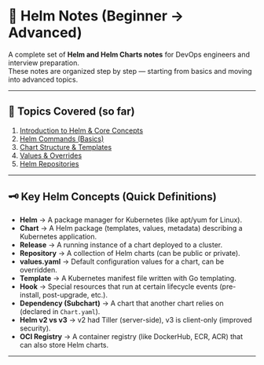 
# 📘 Helm Notes (Beginner → Advanced)

A complete set of **Helm and Helm Charts notes** for DevOps engineers and interview preparation.  
These notes are organized step by step — starting from basics and moving into advanced topics.  

---

## 📂 Topics Covered (so far)

1. [Introduction to Helm & Core Concepts](:01-introduction.md)  
2. [Helm Commands (Basics)](:02-basic-commands.md)  
3. [Chart Structure & Templates](:03-chart-structure.md)  
4. [Values & Overrides](:04-values-overrides.md)  
5. [Helm Repositories](:05-repositories.md)  

---

## 🗝️ Key Helm Concepts (Quick Definitions)

- **Helm** → A package manager for Kubernetes (like apt/yum for Linux).  
- **Chart** → A Helm package (templates, values, metadata) describing a Kubernetes application.  
- **Release** → A running instance of a chart deployed to a cluster.  
- **Repository** → A collection of Helm charts (can be public or private).  
- **values.yaml** → Default configuration values for a chart, can be overridden.  
- **Template** → A Kubernetes manifest file written with Go templating.  
- **Hook** → Special resources that run at certain lifecycle events (pre-install, post-upgrade, etc.).  
- **Dependency (Subchart)** → A chart that another chart relies on (declared in `Chart.yaml`).  
- **Helm v2 vs v3** → v2 had Tiller (server-side), v3 is client-only (improved security).  
- **OCI Registry** → A container registry (like DockerHub, ECR, ACR) that can also store Helm charts.  

---
